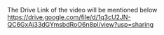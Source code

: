The Drive Link of the video will be mentioned below
https://drive.google.com/file/d/1q3cU2JN-QC6GxAj33dGYmsbdRoO6n8pl/view?usp=sharing
